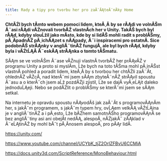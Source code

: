 ```yaml
---
title: Rady a tipy pro tvorbu her pro zaĂ¨ĂĄteĂ¨nĂ­ky Home
---
```



**ChtĂŹl bych tĂ­mto webem pomoci lidem, kteĂ¸Ă­ by se rĂĄdi ve volnĂŠm Ă¨asi rĂĄdi vĂŹnovali tvorbĂŹ vlastnĂ­ch her v Unity. TakĂŠ bych byl rĂĄd, kdyby slouĹžil jako mĂ­sto, kde by si lidĂŠ mohli radit s problĂŠmy, pĂ¸Ă­padnĂŹ pĂ¸ichĂĄzet s nĂĄpady, Ă¨i inspiracemi pro ostatnĂ­. Sice podobnĂŠ strĂĄnky v angliĂ¨tinĂŹ fungujĂ­, ale byl bych rĂĄd, kdyby byla i vĂŹtĹĄĂ­ Ă¨eskĂĄ strĂĄnka o tomto tĂŠmatu.**

SĂĄm se ve volnĂŠm Ă¨ase vĂŹnuji vlastnĂ­ tvorbĂŹ her prĂĄvĂŹ v programu Unity a proto si myslĂ­m, Ĺže bych na toto tĂŠma mohl pĂ¸inĂŠst vlastnĂ­ pohled a poradit lidem, kteĂ¸Ă­ by s tvorbou her chtĂŹli zaĂ¨Ă­t, ohlednĂŹ vĂŹcĂ­, nad kterĂ˝mi jsem sĂĄm zbyteĂ¨nĂŹ strĂĄvil spoustu Ă¨asu a o kterĂ˝ch jsem aĹž pozdĂŹji zjistil, Ĺže se dajĂ­ vyĂ¸eĹĄit daleko jednoduĹĄeji. Nebo se podĂŹlit o problĂŠmy se kterĂ˝mi jsem se sĂĄm setkal.

Na internetu je opravdu spoustu nĂĄvodĂš jak zaĂ¨Ă­t s programovĂĄnĂ­m her, s jakĂ˝m programem, s jakĂ˝m typem hry, ovĹĄem velkĂĄ vĂŹtĹĄina je v angliĂ¨tinĂŹ a i pĂ¸esto, Ĺže bĂŹhem samotnĂŠho programovĂĄnĂ­ se bez angliĂ¨tiny asi ani obejĂ­t nedĂĄ, alespoĂ˛ nĂŹjakĂ˝ zĂĄklad v Ă¨eĹĄtinĂŹ by mohl bĂ˝t pĂ¸Ă­nosem alespoĂ˛ pro pĂĄr lidĂ­.

https://unity.com/

https://www.youtube.com/channel/UCYbK_tjZ2OrIZFBvU6CCMiA

https://docs.unity3d.com/ScriptReference/MonoBehaviour.html

